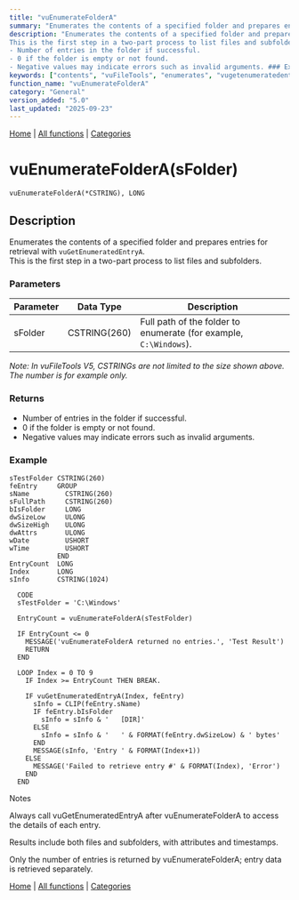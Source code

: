 ```yaml
---
title: "vuEnumerateFolderA"
summary: "Enumerates the contents of a specified folder and prepares entries for retrieval with `vuGetEnumeratedEntryA`."
description: "Enumerates the contents of a specified folder and prepares entries for retrieval with `vuGetEnumeratedEntryA`.  
This is the first step in a two-part process to list files and subfolders. ### Parameters _Note: In vuFileTools V5, CSTRINGs are not limited to the size shown above. The number is for example only._ ### Returns
- Number of entries in the folder if successful.  
- 0 if the folder is empty or not found.  
- Negative values may indicate errors such as invalid arguments. ### Example Notes Always call vuGetEnumeratedEntryA after vuEnumerateFolderA to access the details of each entry. Results include both files and subfolders, with attributes and timestamps. Only the number of entries is returned by vuEnumerateFolderA; entry data is retrieved separately. [Home](../index.md) | [All functions](index.md) | [Categories](../categories/index.md)"
keywords: ["contents", "vuFileTools", "enumerates", "vugetenumeratedentrya", "specified", "prepares", "general", "entries", "folder", "Windows", "retrieval", "Clarion"]
function_name: "vuEnumerateFolderA"
category: "General"
version_added: "5.0"
last_updated: "2025-09-23"
---
```


[Home](../index.md) | [All functions](index.md) | [Categories](../categories/index.md)

# vuEnumerateFolderA(sFolder)

```Prototype
vuEnumerateFolderA(*CSTRING), LONG
```


## Description
Enumerates the contents of a specified folder and prepares entries for retrieval with `vuGetEnumeratedEntryA`.  
This is the first step in a two-part process to list files and subfolders.

### Parameters

| Parameter | Data Type    | Description                                                                 |
|-----------|--------------|-----------------------------------------------------------------------------|
| sFolder   | CSTRING(260) | Full path of the folder to enumerate (for example, `C:\Windows`).           |

_Note: In vuFileTools V5, CSTRINGs are not limited to the size shown above. The number is for example only._

### Returns
- Number of entries in the folder if successful.  
- 0 if the folder is empty or not found.  
- Negative values may indicate errors such as invalid arguments.

### Example

```Clarion
sTestFolder CSTRING(260)
feEntry     GROUP
sName         CSTRING(260)
sFullPath     CSTRING(260)
bIsFolder     LONG
dwSizeLow     ULONG
dwSizeHigh    ULONG
dwAttrs       ULONG
wDate         USHORT
wTime         USHORT
            END
EntryCount  LONG
Index       LONG
sInfo       CSTRING(1024)

  CODE
  sTestFolder = 'C:\Windows'

  EntryCount = vuEnumerateFolderA(sTestFolder)

  IF EntryCount <= 0
    MESSAGE('vuEnumerateFolderA returned no entries.', 'Test Result')
    RETURN
  END

  LOOP Index = 0 TO 9
    IF Index >= EntryCount THEN BREAK.

    IF vuGetEnumeratedEntryA(Index, feEntry)
      sInfo = CLIP(feEntry.sName)
      IF feEntry.bIsFolder
        sInfo = sInfo & '   [DIR]'
      ELSE
        sInfo = sInfo & '   ' & FORMAT(feEntry.dwSizeLow) & ' bytes'
      END
      MESSAGE(sInfo, 'Entry ' & FORMAT(Index+1))
    ELSE
      MESSAGE('Failed to retrieve entry #' & FORMAT(Index), 'Error')
    END
  END

```
Notes

Always call vuGetEnumeratedEntryA after vuEnumerateFolderA to access the details of each entry.

Results include both files and subfolders, with attributes and timestamps.

Only the number of entries is returned by vuEnumerateFolderA; entry data is retrieved separately.

[Home](../index.md) | [All functions](index.md) | [Categories](../categories/index.md)
